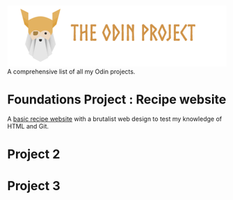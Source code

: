 <img src="toplogo.png" class="center">
A comprehensive list of all my Odin projects. 

# Foundations Project : Recipe website
A [basic recipe website](https://creme332.github.io/my-odin-projects/odin-recipes/) with a brutalist web design to test my knowledge of HTML and Git.

# Project 2

# Project 3